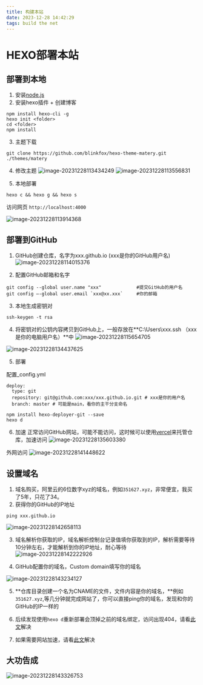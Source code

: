 ```yaml
---
title: 构建本站
date: 2023-12-28 14:42:29
tags: build the net
---
```



# HEXO部署本站

## 部署到本地

1. 安装[node.js](https://nodejs.org/en)
2. 安装hexo插件 + 创建博客
``` hexo
npm install hexo-cli -g
hexo init <folder>
cd <folder>
npm install
```
3. 主题下载
```
git clone https://github.com/blinkfox/hexo-theme-matery.git ./themes/matery
```
4. 修改主题
![image-20231228113434249](https://gcore.jsdelivr.net/gh/chauity/images/typora_imgs/231228/1.jpg)
![image-20231228113556831](https://gcore.jsdelivr.net/gh/chauity/images/typora_imgs/231228/2.jpg)

5. 本地部署
``` hexo
hexo c && hexo g && hexo s
```

访问网页 `http://localhost:4000`

![image-20231228113914368](https://gcore.jsdelivr.net/gh/chauity/images/typora_imgs/231228/10.jpg)

## 部署到GitHub

1. GitHub创建仓库，名字为xxx.github.io (xxx是你的GitHub用户名)
![image-20231228114015376](https://gcore.jsdelivr.net/gh/chauity/images/typora_imgs/231228/3.jpg)

2. 配置GitHub邮箱和名字

``` hexo
git config --global user.name "xxx"				#提交GitHub的用户名 
git config –-global user.email `xxx@xx.xxx`   	#你的邮箱
```

3. 本地生成密钥对
``` shell
ssh-keygen -t rsa
```

4. 将密钥对的公钥内容拷贝到GitHub上，一般存放在**C:\Users\xxx\.ssh （xxx是你的电脑用户名）**中
![image-20231228115654705](https://gcore.jsdelivr.net/gh/chauity/images/typora_imgs/231228/4.jpg)

![image-20231228134437625](https://gcore.jsdelivr.net/gh/chauity/images/typora_imgs/231228/5.jpg)

5. 部署

配置_config.yml
``` hexo
deploy:
  type: git
  repository: git@github.com:xxx/xxx.github.io.git # xxx是你的用户名
  branch: master # 可能是main，看你的主干分支命名
```
``` npm
npm install hexo-deployer-git --save
hexo d
```

6. 加速
    正常访问GitHub网站，可能不能访问，这时候可以使用[vercel](https://vercel.com/)来托管仓库，加速访问
    ![image-20231228135603380](https://gcore.jsdelivr.net/gh/chauity/images/typora_imgs/231228/6.jpg)

外网访问
![image-20231228141448622](https://gcore.jsdelivr.net/gh/chauity/images/typora_imgs/231228/11.jpg)

## 设置域名

1. 域名购买，阿里云的6位数字xyz的域名，例如`351627.xyz`，非常便宜，我买了5年，只花了34。
2. 获得你的GitHub的IP地址
``` shell
ping xxx.github.io
```
![image-20231228142658113](https://gcore.jsdelivr.net/gh/chauity/images/typora_imgs/231228/8.jpg)


3. 域名解析你获取的IP，域名解析控制台记录值填你获取到的IP，解析需要等待10分钟左右，才能解析到你的IP地址，耐心等待
![image-20231228142222926](https://gcore.jsdelivr.net/gh/chauity/images/typora_imgs/231228/9.jpg)


4. GitHub配置你的域名，Custom domain填写你的域名

![image-20231228143234127](https://gcore.jsdelivr.net/gh/chauity/images/typora_imgs/231228/12.jpg)

5. **仓库目录创建一个名为CNAME的文件，文件内容是你的域名，**例如`351627.xyz`,等几分钟就完成网站了，你可以直接ping你的域名，发现和你的GitHub的IP一样的


6. 后续发现使用`hexo d`重新部署会顶掉之前的域名绑定，访问出现404，请看[此文](/20231229/bu-shu-yu-ming-diu-shi/)解决

7. 如果需要网站加速，请看[此文](/20221103/wang-zhan-jia-su/)解决

## 大功告成

![image-20231228143326753](https://gcore.jsdelivr.net/gh/chauity/images/typora_imgs/231228/13.jpg)
